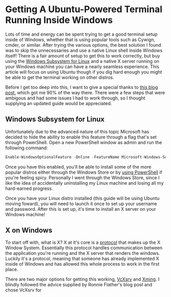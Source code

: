 # Getting A Ubuntu-Powered Terminal Running Inside Windows

Lots of time and energy can be spent trying to get a good terminal setup inside of Windows, whether that is using popular tools such as Cywign, cmder, or similar. After trying the various options, the best solution I found was to skip the unnecessaries and use a native Linux shell inside Windows itself! There is a fair amount of setup to get this to work correctly, but buy using the [Windows Subsystem for Linux](https://docs.microsoft.com/en-us/windows/wsl/install-win10) and a native X server running on your Windows machine you can have a nearly seamless experience.  This article will focus on using Ubuntu though if you dig hard enough you might be able to get the terminal working on other distros.

Before I get too deep into this, I want to give a special thanks to [this blog post,](https://blog.ropnop.com/configuring-a-pretty-and-usable-terminal-emulator-for-wsl/) which got me 90% of the way there. There were a few steps that were ambigous and had some issues I had to work through, so I thought supplying an updated guide would be appreciated.

## Windows Subsystem for Linux

Unfortunately due to the advanced nature of this topic Microsoft has decided to hide the ability to enable this feature through a flag that's set through PowerShell. Open a new PowerShell window as admin and run the following command:

```powershell
Enable-WindowsOptionalFeature -Online -FeatureName Microsoft-Windows-Subsystem-Linux
```

Once you have this enabled, you'll be able to install some of the more popular distros either through the Windows Store or by [using PowerShell](https://docs.microsoft.com/en-us/windows/wsl/install-on-server) if you're feeling spicy. Personally I went through the Windows Store, since I like the idea of accidentally uninstalling my Linux machine and losing all my hard-earned progress.

Once you have your Linux distro installed (this guide will be using Ubuntu moving foward), you will need to launch it once to set up your username and password. After this is set up, it's time to install an X server on your Windows machine!

## X on Windows

To start off with, what is X?  X at it's core is a [protocol](https://en.wikipedia.org/wiki/X_Window_System_core_protocol) that makes up the X Window System. Essentially this protocol handles communication between the application you're running and the X server that renders the windows. Luckily it's a protocol, meaning that someone has already implemented X inside of Windows and has allowed this whole process to work in the first place.

There are two major options for getting this working, [VcXsrv](https://sourceforge.net/projects/vcxsrv/) and [Xming](https://sourceforge.net/projects/xming/). I blindly followed the advice supplied by Ronnie Flather's blog post and chose VcXsrv for 
